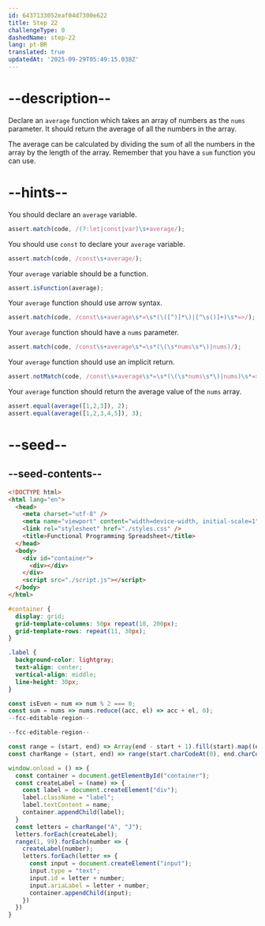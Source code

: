 ```yaml
---
id: 6437133052eaf04d7300e622
title: Step 22
challengeType: 0
dashedName: step-22
lang: pt-BR
translated: true
updatedAt: '2025-09-29T05:49:15.038Z'
---
```


# --description--

Declare an `average` function which takes an array of numbers as the `nums` parameter. It should return the average of all the numbers in the array.

The average can be calculated by dividing the sum of all the numbers in the array by the length of the array. Remember that you have a `sum` function you can use.

# --hints--

You should declare an `average` variable.

```js
assert.match(code, /(?:let|const|var)\s+average/);
```

You should use `const` to declare your `average` variable.

```js
assert.match(code, /const\s+average/);
```

Your `average` variable should be a function.

```js
assert.isFunction(average);
```

Your `average` function should use arrow syntax.

```js
assert.match(code, /const\s+average\s*=\s*(\([^)]*\)|[^\s()]+)\s*=>/);
```

Your `average` function should have a `nums` parameter.

```js
assert.match(code, /const\s+average\s*=\s*(\(\s*nums\s*\)|nums)/);
```

Your `average` function should use an implicit return.

```js
assert.notMatch(code, /const\s+average\s*=\s*(\(\s*nums\s*\)|nums)\s*=>\s*{/);
```

Your `average` function should return the average value of the `nums` array.

```js
assert.equal(average([1,2,3]), 2);
assert.equal(average([1,2,3,4,5]), 3);
```

# --seed--

## --seed-contents--

```html
<!DOCTYPE html>
<html lang="en">
  <head>
    <meta charset="utf-8" />
    <meta name="viewport" content="width=device-width, initial-scale=1" />
    <link rel="stylesheet" href="./styles.css" />
    <title>Functional Programming Spreadsheet</title>
  </head>
  <body>
    <div id="container">
      <div></div>
    </div>
    <script src="./script.js"></script>
  </body>
</html>
```

```css
#container {
  display: grid;
  grid-template-columns: 50px repeat(10, 200px);
  grid-template-rows: repeat(11, 30px);
}

.label {
  background-color: lightgray;
  text-align: center;
  vertical-align: middle;
  line-height: 30px;
}
```

```js
const isEven = num => num % 2 === 0;
const sum = nums => nums.reduce((acc, el) => acc + el, 0);
--fcc-editable-region--

--fcc-editable-region--

const range = (start, end) => Array(end - start + 1).fill(start).map((element, index) => element + index);
const charRange = (start, end) => range(start.charCodeAt(0), end.charCodeAt(0)).map(code => String.fromCharCode(code));

window.onload = () => {
  const container = document.getElementById("container");
  const createLabel = (name) => {
    const label = document.createElement("div");
    label.className = "label";
    label.textContent = name;
    container.appendChild(label);
  }
  const letters = charRange("A", "J");
  letters.forEach(createLabel);
  range(1, 99).forEach(number => {
    createLabel(number);
    letters.forEach(letter => {
      const input = document.createElement("input");
      input.type = "text";
      input.id = letter + number;
      input.ariaLabel = letter + number;
      container.appendChild(input);
    })
  })
}
```
